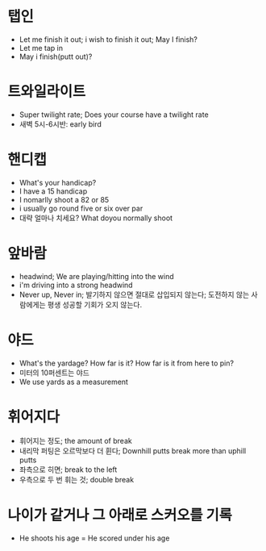 # 탭인
* Let me finish it out; i wish to finish it out; May I finish?
* Let me tap in
* May i finish(putt out)?

# 트와일라이트
* Super twilight rate; Does your course have a twilight rate
* 새벽 5시-6시반: early bird

# 핸디캡
* What's your handicap?
* I have a 15 handicap
* I nomarlly shoot a 82 or 85
* i usually go round five or six over par
* 대략 얼마나 치세요? What doyou normally shoot

# 앞바람
* headwind; We are playing/hitting into the wind
* i'm driving into a strong headwind
* Never up, Never in; 발기하지 않으면 절대로 삽입되지 않는다; 도전하지 않는 사람에게는 평생 성공할 기회가 오지 않는다.

# 야드
* What's the yardage? How far is it? How far is it from here to pin?
* 미터의 10퍼센트는 야드
* We use yards as a measurement

# 휘어지다
* 휘어지는 정도; the amount of break
* 내리막 퍼팅은 오르막보다 더 휜다; Downhill putts break more than uphill putts
* 좌측으로 히면; break to the left
* 우측으로 두 번 휘는 것; double break

# 나이가 같거나 그 아래로 스커오를 기록
* He shoots his age = He scored under his age